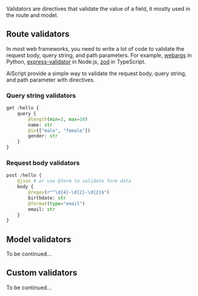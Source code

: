 Validators are directives that validate the value of a field, it mostly used in the route and model.

## Route validators

In most web frameworks, you need to write a lot of code to validate the request body, query string, and path parameters. For example, [webargs](https://webargs.readthedocs.io/en/latest/) in Python, [express-validator](https://express-validator.github.io/docs) in Node.js, [zod](https://github.com/colinhacks/zod) in TypeScript.

AiScript provide a simple way to validate the request body, query string, and path parameter with directives.

### Query string validators

```py
get /hello {
    query {
        @length(min=3, max=10)
        name: str
        @in(["male", "female"])
        gender: str
    }
}
```

### Request body validators

```py
post /hello {
    @json # or use @form to validate form data
    body {
        @regex(r"^\d{4}-\d{2}-\d{2}$")
        birthdate: str
        @format(type="email")
        email: str
    }
}
```

## Model validators

To be continued...


## Custom validators

To be continued...